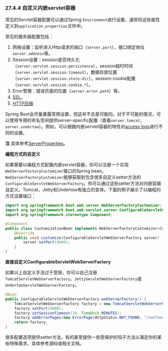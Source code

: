 ### 27.4.4 自定义内嵌servlet容器

常见的Servlet容器配置可以通过Spring `Environment`进行设置，通常将这些属性定义到`application.properties`文件中。

常见的服务器配置包括：

1. 网络设置：监听进入Http请求的端口（`server.port`），接口绑定地址`server.address`等。
2. Session设置：session是否持久化（`server.servlet.session.persistence`），session超时时间（`server.servlet.session.timeout`），数据存放位置（`server.servlet.session.store-dir`），session-cookie配置（`server.servlet.session.cookie.*`）。
3. Error管理：错误页面的位置（`server.error.path`）等。
4. [SSL](https://docs.spring.io/spring-boot/docs/2.0.0.RELEASE/reference/htmlsingle/#howto-configure-ssl)。
5. [HTTP压缩](https://docs.spring.io/spring-boot/docs/2.0.0.RELEASE/reference/htmlsingle/#how-to-enable-http-response-compression)

Spring Boot会尽量暴露常用设置，但这并不总是可能的。对于不可能的情况，可以使用专用的命名空间提供server-specific配置（查看`server.tomcat`，`server.undertow`）。例如，可以根据内嵌servlet容器的特性对[access logs](https://docs.spring.io/spring-boot/docs/2.0.0.RELEASE/reference/htmlsingle/#howto-configure-accesslogs)进行不同的设置。

**注** 具体参考[ServerProperties](https://github.com/spring-projects/spring-boot/tree/v2.0.0.RELEASE/spring-boot-project/spring-boot-autoconfigure/src/main/java/org/springframework/boot/autoconfigure/web/ServerProperties.java)。

**编程方式的自定义**

如果需要以编程方式配置内嵌servlet容器，你可以注册一个实现`WebServerFactoryCustomizer`接口的Spring bean。`WebServerFactoryCustomizer`能够获取到包含很多自定义setter方法的`ConfigurableServletWebServerFactory`，你可以通过这些setter方法对内嵌容器自定义。Tomcat，Jetty和Undertow有独立的变体。下面的例子展示了以编程的方式设置端口：
```java
import org.springframework.boot.web.server.WebServerFactoryCustomizer;
import org.springframework.boot.web.servlet.server.ConfigurableServletWebServerFactory;
import org.springframework.stereotype.Component;

@Component
public class CustomizationBean implements WebServerFactoryCustomizer<ConfigurableServletWebServerFactory> {
    @Override
    public void customize(ConfigurableServletWebServerFactory server) {
        server.setPort(9000);
    }
}
```

**直接自定义ConfigurableServletWebServerFactory**

如果以上自定义手法过于受限，你可以自己注册`TomcatServletWebServerFactory`，`JettyServletWebServerFactory`或`UndertowServletWebServerFactory`。
```java
@Bean
public ConfigurableServletWebServerFactory webServerFactory() {
    TomcatServletWebServerFactory factory = new TomcatServletWebServerFactory();
    factory.setPort(9000);
    factory.setSessionTimeout(10, TimeUnit.MINUTES);
    factory.addErrorPages(new ErrorPage(HttpStatus.NOT_FOUND, "/notfound.html");
    return factory;
}
```
很多配置选项提供setter方法，有的甚至提供一些受保护的钩子方法以满足你的某些特殊需求，具体参考源码或相关文档。
